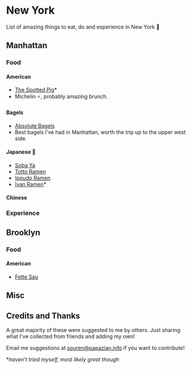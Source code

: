 # New York
List of amazing things to eat, do and experience in New York :apple:

## Manhattan

### Food

#### American

* [The Spotted Pig](http://www.thespottedpig.com/)*
 * Michelin :star:, probably amazing brunch.

#### Bagels

* [Absolute Bagels](http://www.yelp.com/biz/absolute-bagels-new-york)
 * Best bagels I've had in Manhattan, worth the trip up to the upper west side.

#### Japanese :ramen:

* [Soba Ya](http://www.yelp.com/biz/soba-ya-new-york)
* [Totto Ramen](http://www.yelp.com/biz/totto-ramen-new-york)
* [Ippudo Ramen](http://www.yelp.com/biz/ippudo-westside-new-york)
* [Ivan Ramen](http://www.yelp.com/biz/ivan-ramen-new-york)*

#### Chinese

### Experience


## Brooklyn

### Food

#### American
* [Fette Sau](http://www.yelp.com/biz/fette-sau-brooklyn)

## Misc


## Credits and Thanks

A great majority of these were suggested to me by others. Just sharing what I've collected from friends and adding my own!

Email me suggestions at souren@papazian.info if you want to contribute!

**haven't tried myself, most likely great though*
